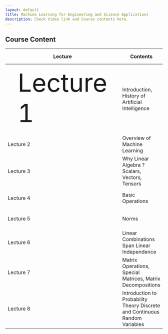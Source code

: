 ```yaml
---
layout: default
title: Machine Learning for Engineering and Science Applications
description: Check Video link and Course contents here.
---
```


## Course Content

<table>
<thead>
<tr>
<th>Lecture</th>
<th>Contents</th>
  <th>Video Links</th>
  <th>Materials</th>
</tr>
</thead>
<tbody>
<tr>
<td style="font-size: 80px;">Lecture 1</td>
<td>Introduction, History of Artificial Intelligence</td>
  <td><a href="https://youtu.be/w1v-uQthcXs">Lecture 1 Video</a></td>
<td><p><a href="https://drive.google.com/drive/folders/1v7Qtk46F1g8k8lVuoPf7KqDjYJq1MhSp">Transcript</a><br>
  Slides<br>
  PDFs</p></td>
</tr>
  <tr>
  <td>Lecture 2</td>
<td>Overview of Machine Learning</td>
  <td><a href="https://youtu.be/whSKA8aO6xQ">Lecture 2 Video</a></td>
<td></td>
</tr>
  <tr>
<td>Lecture 3</td>
<td>Why Linear Algebra ? Scalars, Vectors, Tensors</td>
  <td><a href="https://youtu.be/NDq_VaZ3iSQ">Lecture 3 Video</a></td>
<td></td>
</tr>
   <tr>
<td>Lecture 4</td>
<td>Basic Operations</td>
  <td><a href="https://youtu.be/zoAFy_6-k1M">Lecture 4 Video</a></td>
<td></td>
</tr>
   <tr>
<td>Lecture 5</td>
<td>Norms</td>
  <td><a href="https://youtu.be/af3wvva1dus">Lecture 5 Video</a></td>
<td></td>
</tr>
   <tr>
<td>Lecture 6</td>
<td>Linear Combinations Span Linear Independence</td>
  <td><a href="https://youtu.be/I4zAY8NiI_o">Lecture 6 Video</a></td>
<td></td>
</tr>
   <tr>
<td>Lecture 7</td>
<td>Matrix Operations, Special Matrices, Matrix Decompositions</td>
  <td><a href="https://youtu.be/p_ADPkATAGA">Lecture 7 Video</a></td>
<td></td>
</tr>
   <tr>
<td>Lecture 8</td>
<td>Introduction to Probability Theory Discrete and Continuous Random Variables</td>
  <td><a href="https://youtu.be/cp7_ZF2kNi4">Lecture 8 Video</a></td>
<td></td>
</tr>
</tbody>
</table>



